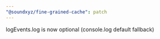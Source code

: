 ```yaml
---
"@soundxyz/fine-grained-cache": patch
---
```


logEvents.log is now optional (console.log default fallback)
